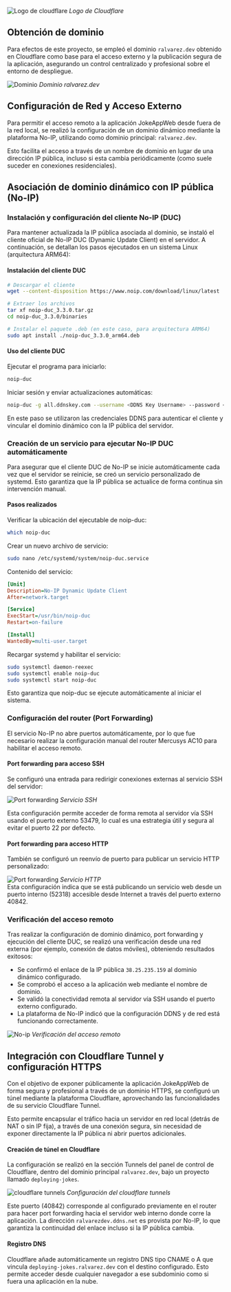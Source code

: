 
<div class="center">
    <img src="../../../assets/images/logo/cloudflare.png" alt="Logo de cloudflare" class="server--image">
    <i>Logo de Cloudflare</i>
</div>

## Obtención de dominio

Para efectos de este proyecto, se empleó el dominio `ralvarez.dev` obtenido en Cloudflare como base para el acceso externo y la publicación segura de la aplicación, asegurando un control centralizado y profesional sobre el entorno de despliegue.

<div class="center">
    <img src="../../../assets/images/manual/domain.png" alt="Dominio" class="server--image">
    <i>Dominio ralvarez.dev</i>
</div>

## Configuración de Red y Acceso Externo

Para permitir el acceso remoto a la aplicación JokeAppWeb desde fuera de la red local, se realizó la configuración de un dominio dinámico mediante la plataforma No-IP, utilizando como dominio principal: `ralvarez.dev`.

Esto facilita el acceso a través de un nombre de dominio en lugar de una dirección IP pública, incluso si esta cambia periódicamente (como suele suceder en conexiones residenciales).

## Asociación de dominio dinámico con IP pública (No-IP)


### Instalación y configuración del cliente No-IP (DUC)

Para mantener actualizada la IP pública asociada al dominio, se instaló el cliente oficial de No-IP DUC (Dynamic Update Client) en el servidor. A continuación, se detallan los pasos ejecutados en un sistema Linux (arquitectura ARM64):

#### Instalación del cliente DUC

```bash
# Descargar el cliente
wget --content-disposition https://www.noip.com/download/linux/latest

# Extraer los archivos
tar xf noip-duc_3.3.0.tar.gz
cd noip-duc_3.3.0/binaries

# Instalar el paquete .deb (en este caso, para arquitectura ARM64)
sudo apt install ./noip-duc_3.3.0_arm64.deb
```

#### Uso del cliente DUC

Ejecutar el programa para iniciarlo:

```bash
noip-duc
```

Iniciar sesión y enviar actualizaciones automáticas:

```bash
noip-duc -g all.ddnskey.com --username <DDNS Key Username> --password <DDNS Key Password>
```

En este paso se utilizaron las credenciales DDNS para autenticar el cliente y vincular el dominio dinámico con la IP pública del servidor.

### Creación de un servicio para ejecutar No-IP DUC automáticamente

Para asegurar que el cliente DUC de No-IP se inicie automáticamente cada vez que el servidor se reinicie, se creó un servicio personalizado de systemd. Esto garantiza que la IP pública se actualice de forma continua sin intervención manual.

#### Pasos realizados

Verificar la ubicación del ejecutable de noip-duc:

```bash
which noip-duc
```

Crear un nuevo archivo de servicio:

```bash
sudo nano /etc/systemd/system/noip-duc.service
```

Contenido del servicio:

```ini
[Unit]
Description=No-IP Dynamic Update Client
After=network.target

[Service]
ExecStart=/usr/bin/noip-duc
Restart=on-failure

[Install]
WantedBy=multi-user.target
```

Recargar systemd y habilitar el servicio:

```bash
sudo systemctl daemon-reexec
sudo systemctl enable noip-duc
sudo systemctl start noip-duc
```

Esto garantiza que noip-duc se ejecute automáticamente al iniciar el sistema.

### Configuración del router (Port Forwarding)

El servicio No-IP no abre puertos automáticamente, por lo que fue necesario realizar la configuración manual del router Mercusys AC10 para habilitar el acceso remoto.

#### Port forwarding para acceso SSH

Se configuró una entrada para redirigir conexiones externas al servicio SSH del servidor:

<div class="center">
    <img src="../../../assets/images/manual/ssh-service.png" alt="Port forwarding" class="server--image">
    <i>Servicio SSH</i>
</div>

Esta configuración permite acceder de forma remota al servidor vía SSH usando el puerto externo 53479, lo cual es una estrategia útil y segura al evitar el puerto 22 por defecto.

#### Port forwarding para acceso HTTP

También se configuró un reenvío de puerto para publicar un servicio HTTP personalizado:

<div class="center">
    <img src="../../../assets/images/manual/http-service.png" alt="Port forwarding" class="server--image">
    <i>Servicio HTTP</i>
</div>
Esta configuración indica que se está publicando un servicio web desde un puerto interno (52318) accesible desde Internet a través del puerto externo 40842.

### Verificación del acceso remoto

Tras realizar la configuración de dominio dinámico, port forwarding y ejecución del cliente DUC, se realizó una verificación desde una red externa (por ejemplo, conexión de datos móviles), obteniendo resultados exitosos:

- Se confirmó el enlace de la IP pública `38.25.235.159` al dominio dinámico configurado.
- Se comprobó el acceso a la aplicación web mediante el nombre de dominio.
- Se validó la conectividad remota al servidor vía SSH usando el puerto externo configurado.
- La plataforma de No-IP indicó que la configuración DDNS y de red está funcionando correctamente.

<div class="center">
    <img src="../../../assets/images/manual/no-ip.png" alt="No-ip" class="server--image">
    <i>Verificación del acceso remoto</i>
</div>


## Integración con Cloudflare Tunnel y configuración HTTPS

Con el objetivo de exponer públicamente la aplicación JokeAppWeb de forma segura y profesional a través de un dominio HTTPS, se configuró un túnel mediante la plataforma Cloudflare, aprovechando las funcionalidades de su servicio Cloudflare Tunnel.

Esto permite encapsular el tráfico hacia un servidor en red local (detrás de NAT o sin IP fija), a través de una conexión segura, sin necesidad de exponer directamente la IP pública ni abrir puertos adicionales.

#### Creación de túnel en Cloudflare

La configuración se realizó en la sección Tunnels del panel de control de Cloudflare, dentro del dominio principal `ralvarez.dev`, bajo un proyecto llamado `deploying-jokes`.

<div class="center">
    <img src="../../../assets/images/manual/cloudflare-tunnels.png" alt="cloudflare tunnels" class="server--image">
    <i>Configuración del cloudflare tunnels</i>
</div>

Este puerto (40842) corresponde al configurado previamente en el router para hacer port forwarding hacia el servidor web interno donde corre la aplicación. La dirección `ralvarezdev.ddns.net` es provista por No-IP, lo que garantiza la continuidad del enlace incluso si la IP pública cambia.

#### Registro DNS

Cloudflare añade automáticamente un registro DNS tipo CNAME o A que vincula `deploying-jokes.ralvarez.dev` con el destino configurado. Esto permite acceder desde cualquier navegador a ese subdominio como si fuera una aplicación en la nube.
